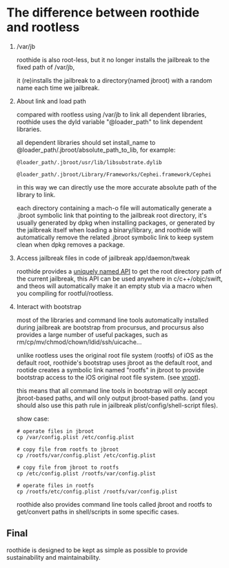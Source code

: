 # The difference between roothide and rootless

1. /var/jb

   roothide is also root-less, but it no longer installs the jailbreak to the fixed path of /var/jb,
   
   it (re)installs the jailbreak to a directory(named jbroot) with a random name each time we jailbreak.

2. About link and load path

   compared with rootless using /var/jb to link all dependent libraries, roothide uses the dyld variable "@loader_path" to link dependent libraries.

   all dependent libraries should set install_name to @loader_path/.jbroot/absolute_path_to_lib, for example:

   ```@loader_path/.jbroot/usr/lib/libsubstrate.dylib```

   ```@loader_path/.jbroot/Library/Frameworks/Cephei.framework/Cephei```

   in this way we can directly use the more accurate absolute path of the library to link.

   each directory containing a mach-o file will automatically generate a .jbroot symbolic link that pointing to the jailbreak root directory,
   it's usually generated by dpkg when installing packages, or generated by the jailbreak itself when loading a binary/library,
   and roothide will automatically remove the related .jbroot symbolic link to keep system clean when dpkg removes a package.

4. Access jailbreak files in code of jailbreak app/daemon/tweak

   roothide provides a [uniquely named API](interface.md) to get the root directory path of the current jailbreak, this API can be used anywhere in c/c++/objc/swift, and theos will automatically make it an empty stub via a macro when you compiling for rootful/rootless.

5. Interact with bootstrap

   most of the libraries and command line tools automatically installed during jailbreak are bootstrap from procursus,
   and procursus also provides a large number of useful packages, such as rm/cp/mv/chmod/chown/ldid/ssh/uicache...

   unlike rootless uses the original root file system (rootfs) of iOS as the default root,
   roothide's bootstrap uses jbroot as the default root, and rootide creates a symbolic link named "rootfs" in jbroot to provide bootstrap access to the iOS original root file system. (see [vroot](vroot.md)).

   this means that all command line tools in bootstrap will only accept jbroot-based paths, and will only output jbroot-based paths. (and you should also use this path rule in jailbreak plist/config/shell-script files).

   show case:

   ```
   # operate files in jbroot
   cp /var/config.plist /etc/config.plist
   ```

   ```
   # copy file from rootfs to jbroot
   cp /rootfs/var/config.plist /etc/config.plist
   ```

   ```
   # copy file from jbroot to rootfs 
   cp /etc/config.plist /rootfs/var/config.plist
   ```
   
   ```
   # operate files in rootfs 
   cp /rootfs/etc/config.plist /rootfs/var/config.plist
   ```

   roothide also provides command line tools called jbroot and rootfs to get/convert paths in shell/scripts in some specific cases.


## Final

roothide is designed to be kept as simple as possible to provide sustainability and maintainability.

   
